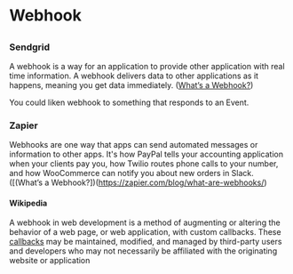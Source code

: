 # Webhook

## 

### Sendgrid
A webhook is a way for an application to provide other application with real time information. A webhook delivers data to other applications as it happens, meaning you get data immediately. ([What’s a Webhook?](https://sendgrid.com/blog/whats-webhook/))

You could liken webhook to something that responds to an Event.

### Zapier
Webhooks are one way that apps can send automated messages or information to other apps. It's how PayPal tells your accounting application when your clients pay you, how Twilio routes phone calls to your number, and how WooCommerce can notify you about new orders in Slack. ([(What’s a Webhook?])(https://zapier.com/blog/what-are-webhooks/)


#### Wikipedia
A webhook in web development is a method of augmenting or altering the behavior of a web page, or web application, with custom callbacks. These [callbacks](https://github.com/Stephvan/TechDictionary/blob/master/C/Callbacks.md) may be maintained, modified, and managed by third-party users and developers who may not necessarily be affiliated with the originating website or application
